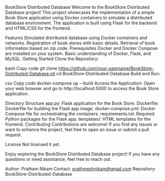 BookStore Distributed Database
Welcome to the BookStore Distributed Database project! This project showcases the implementation of a simple Book Store application using Docker containers to simulate a distributed database environment. The application is built using Flask for the backend and HTML/CSS for the frontend.

Features
Simulated distributed database using Docker containers and networks.
Registration of book stores with basic details.
Retrieval of book information based on zip code.
Prerequisites
Docker and Docker Compose are installed on your system.
Basic understanding of Docker, Flask, and MySQL.
Getting Started
Clone the Repository:

bash
Copy code
git clone https://github.com/your-username/BookStore-Distributed-Database.git
cd BookStore-Distributed-Database
Build and Run:

css
Copy code
docker-compose up --build
Access the Application:
Open your web browser and go to http://localhost:5000 to access the Book Store application.

Directory Structure
app.py: Flask application for the Book Store.
Dockerfile: Dockerfile for building the Flask app image.
docker-compose.yml: Docker Compose file for orchestrating the containers.
requirements.txt: Required Python packages for the Flask app.
templates/: HTML templates for the frontend.
Contributing
Contributions are welcome! If you find any issues or want to enhance the project, feel free to open an issue or submit a pull request.

License
Not licensed it yet.

Enjoy exploring the BookStore Distributed Database project! If you have any questions or need assistance, feel free to reach out.

Author: Pratham Nikam
Contact: prathmeshnikam@gmail.com
Repository: BookStore-Distributed-Database